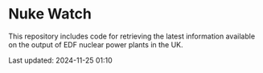 # Nuke Watch

This repository includes code for retrieving the latest information available on the output of EDF nuclear power plants in the UK.

Last updated: 2024-11-25 01:10